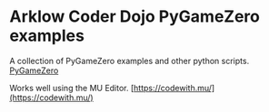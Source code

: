 # Arklow Coder Dojo PyGameZero examples

A collection of PyGameZero examples and other python scripts.   [PyGameZero](https://pygame-zero.readthedocs.io/en/stable/index.html)

Works well using the MU Editor. [https://codewith.mu/](https://codewith.mu/)




